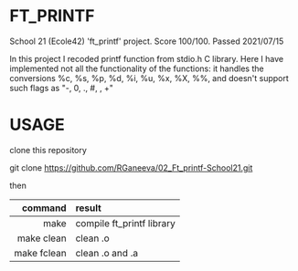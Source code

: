 # FT_PRINTF

School 21 (Ecole42) 'ft_printf' project. Score 100/100. Passed 2021/07/15

In this project I recoded printf function from stdio.h C library. 
Here I have implemented not all the functionality of the functions: it handles the conversions %c, %s, %p, %d, %i, %u, %x, %X, %%, and doesn't support such flags as "-, 0, ., #, , +"

# USAGE

clone this repository

git clone https://github.com/RGaneeva/02_Ft_printf-School21.git

then

| command | result |
|----:|:----|
| make | compile ft_printf library |
| make clean | clean .o |
| make fclean | clean .o and .a |
